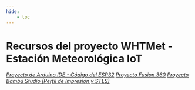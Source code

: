 ```yaml
---
hide:
    - toc
---
```


# Recursos del proyecto WHTMet - Estación Meteorológica IoT

*[Proyecto de Arduino IDE - Código del ESP32](../archives/TF-EFDI-NDQ.rar)*
*[Proyecto Fusion 360](../archives/MT04-NDQ-EFDI.3mf)*
*[Proyecto Bambú Studio (Perfil de Impresión y STLS)](../archives/MT04-NDQ-EFDI.3mf)*